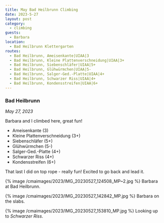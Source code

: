 ```yaml
---
title: May Bad Heilbrunn Climbing
date: 2023-5-27
layout: post
category:
  - climbing
guests:
  - Barbara
location:
  - Bad Heilbrunn Klettergarten
routes:
  - Bad Heilbrunn, Ameisenkante|UIAA|3
  - Bad Heilbrunn, Kleine Plattenverschneidung|UIAA|3+
  - Bad Heilbrunn, Siebenschläfer|UIAA|5+
  - Bad Heilbrunn, Glühwürmchen|UIAA|5-
  - Bad Heilbrunn, Salger-Ged.-Platte|UIAA|4+
  - Bad Heilbrunn, Schwarzer Riss|UIAA|4+
  - Bad Heilbrunn, Kondensstreifen|UIAA|6+
---
```


### Bad Heilbrunn
_May 27, 2023_

Barbara and I climbed here, great fun!

* Ameisenkante (3)
* Kleine Plattenverschneidung (3+)
* Siebenschläfer (5+)
* Glühwürmchen (5-)
* Salger-Ged.-Platte (4+)
* Schwarzer Riss (4+)
* Kondensstreifen (6+)

That last I did on top rope - really fun! Excited to go back and lead it.

{% image /cmaimages/2023/IMG_20230527_124508_MP~2.jpg %}
Barbara at Bad Heilbrunn.

{% image /cmaimages/2023/IMG_20230527_142842_MP.jpg %}
Barbara on the slabs.

{% image /cmaimages/2023/IMG_20230527_153810_MP.jpg %}
Looking up to *Schwarzer Riss*.
